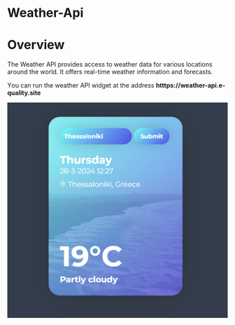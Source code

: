 # Weather-Api

# Overview

The Weather API provides access to weather data for various locations around the world. It offers real-time weather information and forecasts.

 Υou can run the weather API widget at the address  <b> htttps://weather-api.e-quality.site </b>

![Screenshot_1](weather.png)

